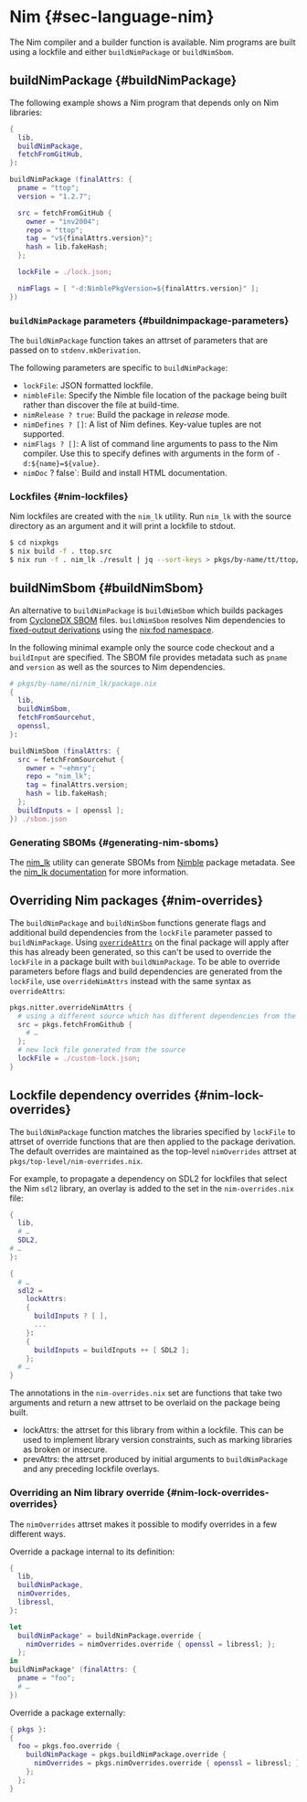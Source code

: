 # Nim {#sec-language-nim}

The Nim compiler and a builder function is available.
Nim programs are built using a lockfile and either `buildNimPackage` or `buildNimSbom`.

## buildNimPackage {#buildNimPackage}

The following example shows a Nim program that depends only on Nim libraries:
```nix
{
  lib,
  buildNimPackage,
  fetchFromGitHub,
}:

buildNimPackage (finalAttrs: {
  pname = "ttop";
  version = "1.2.7";

  src = fetchFromGitHub {
    owner = "inv2004";
    repo = "ttop";
    tag = "v${finalAttrs.version}";
    hash = lib.fakeHash;
  };

  lockFile = ./lock.json;

  nimFlags = [ "-d:NimblePkgVersion=${finalAttrs.version}" ];
})
```

### `buildNimPackage` parameters {#buildnimpackage-parameters}

The `buildNimPackage` function takes an attrset of parameters that are passed on to `stdenv.mkDerivation`.

The following parameters are specific to `buildNimPackage`:

* `lockFile`: JSON formatted lockfile.
* `nimbleFile`: Specify the Nimble file location of the package being built
  rather than discover the file at build-time.
* `nimRelease ? true`: Build the package in *release* mode.
* `nimDefines ? []`: A list of Nim defines. Key-value tuples are not supported.
* `nimFlags ? []`: A list of command line arguments to pass to the Nim compiler.
  Use this to specify defines with arguments in the form of `-d:${name}=${value}`.
* `nimDoc` ? false`: Build and install HTML documentation.

### Lockfiles {#nim-lockfiles}
Nim lockfiles are created with the `nim_lk` utility.
Run `nim_lk` with the source directory as an argument and it will print a lockfile to stdout.
```sh
$ cd nixpkgs
$ nix build -f . ttop.src
$ nix run -f . nim_lk ./result | jq --sort-keys > pkgs/by-name/tt/ttop/lock.json
```

## buildNimSbom {#buildNimSbom}

An alternative to `buildNimPackage` is `buildNimSbom` which builds packages from [CycloneDX SBOM](https://cyclonedx.org/) files.
`buildNimSbom` resolves Nim dependencies to [fixed-output derivations](https://nixos.org/manual/nix/stable/glossary#gloss-fixed-output-derivation) using the [nix:fod namespace](#sec-interop.cylonedx-fod).

In the following minimal example only the source code checkout and a `buildInput` are specified.
The SBOM file provides metadata such as `pname` and `version` as well as the sources to Nim dependencies.
```nix
# pkgs/by-name/ni/nim_lk/package.nix
{
  lib,
  buildNimSbom,
  fetchFromSourcehut,
  openssl,
}:

buildNimSbom (finalAttrs: {
  src = fetchFromSourcehut {
    owner = "~ehmry";
    repo = "nim_lk";
    tag = finalAttrs.version;
    hash = lib.fakeHash;
  };
  buildInputs = [ openssl ];
}) ./sbom.json
```

### Generating SBOMs {#generating-nim-sboms}

The [nim_lk](https://git.sr.ht/~ehmry/nim_lk) utility can generate SBOMs from [Nimble](https://github.com/nim-lang/nimble) package metadata.
See the [nim_lk documentation](https://git.sr.ht/~ehmry/nim_lk#nimble-to-cyclonedx-sbom) for more information.

## Overriding Nim packages {#nim-overrides}

The `buildNimPackage` and `buildNimSbom` functions generate flags and additional build dependencies from the `lockFile` parameter passed to `buildNimPackage`. Using [`overrideAttrs`](#sec-pkg-overrideAttrs) on the final package will apply after this has already been generated, so this can't be used to override the `lockFile` in a package built with `buildNimPackage`. To be able to override parameters before flags and build dependencies are generated from the `lockFile`, use `overrideNimAttrs` instead with the same syntax as `overrideAttrs`:

```nix
pkgs.nitter.overrideNimAttrs {
  # using a different source which has different dependencies from the standard package
  src = pkgs.fetchFromGithub {
    # …
  };
  # new lock file generated from the source
  lockFile = ./custom-lock.json;
}
```

## Lockfile dependency overrides {#nim-lock-overrides}

The `buildNimPackage` function matches the libraries specified by `lockFile` to attrset of override functions that are then applied to the package derivation.
The default overrides are maintained as the top-level `nimOverrides` attrset at `pkgs/top-level/nim-overrides.nix`.

For example, to propagate a dependency on SDL2 for lockfiles that select the Nim `sdl2` library, an overlay is added to the set in the `nim-overrides.nix` file:
```nix
{
  lib,
  # …
  SDL2,
# …
}:

{
  # …
  sdl2 =
    lockAttrs:
    {
      buildInputs ? [ ],
      ...
    }:
    {
      buildInputs = buildInputs ++ [ SDL2 ];
    };
  # …
}
```

The annotations in the `nim-overrides.nix` set are functions that take two arguments and return a new attrset to be overlaid on the package being built.
- lockAttrs: the attrset for this library from within a lockfile. This can be used to implement library version constraints, such as marking libraries as broken or insecure.
- prevAttrs: the attrset produced by initial arguments to `buildNimPackage` and any preceding lockfile overlays.

### Overriding an Nim library override {#nim-lock-overrides-overrides}

The `nimOverrides` attrset makes it possible to modify overrides in a few different ways.

Override a package internal to its definition:
```nix
{
  lib,
  buildNimPackage,
  nimOverrides,
  libressl,
}:

let
  buildNimPackage' = buildNimPackage.override {
    nimOverrides = nimOverrides.override { openssl = libressl; };
  };
in
buildNimPackage' (finalAttrs: {
  pname = "foo";
  # …
})
```

Override a package externally:
```nix
{ pkgs }:
{
  foo = pkgs.foo.override {
    buildNimPackage = pkgs.buildNimPackage.override {
      nimOverrides = pkgs.nimOverrides.override { openssl = libressl; };
    };
  };
}
```
